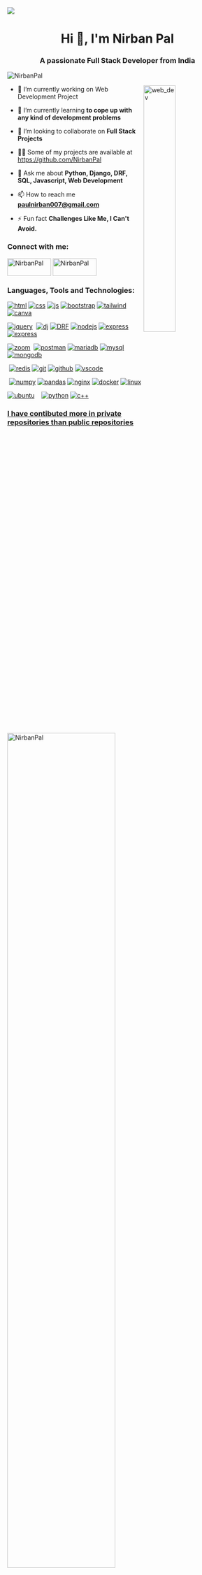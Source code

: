 

<!--
**NirbanPal/NirbanPal** is a ✨ _special_ ✨ repository because its `README.md` (this file) appears on your GitHub profile.

Here are some ideas to get you started:

- 🔭 I’m currently working on ...
- 🌱 I’m currently learning ...
- 👯 I’m looking to collaborate on ...
- 🤔 I’m looking for help with ...
- 💬 Ask me about ...
- 📫 How to reach me: ...
- 😄 Pronouns: ...
- ⚡ Fun fact: ...
-->

<img align="center" src="https://media.licdn.com/dms/image/D4D16AQEBh8HgIwZXTA/profile-displaybackgroundimage-shrink_350_1400/0/1686579983694?e=1704931200&v=beta&t=zCwq6zc8Hun5M9E72oo4EBu1Io55mChjEECY1K3IQas">

<h1 align="center">Hi 👋, I'm Nirban Pal</h1>
<h3 align="center">A passionate Full Stack Developer from India</h3>

<p align="left"> <img src="https://komarev.com/ghpvc/?username=NirbanPal&label=Profile%20views&color=0e75b6&style=flat" alt="NirbanPal" /> </p>

<img align="right" alt="web_dev" width="38%" src="https://www.aagnia.com/wp-content/uploads/2021/12/39998-web-development.gif">

- 🔭 I’m currently working on Web Development Project

- 🌱 I’m currently learning **to cope up with any kind of development problems**

- 👯 I’m looking to collaborate on **Full Stack Projects**

- 👨‍💻 Some of my projects are available at https://github.com/NirbanPal

- 💬 Ask me about **Python, Django, DRF, SQL, Javascript, Web Development**

- 📫 How to reach me **paulnirban007@gmail.com**

- ⚡ Fun fact **Challenges Like Me, I Can't Avoid.**

<h3 align="left">Connect with me:</h3>
<p align="left">
<a href="https://www.linkedin.com/in/nirban-pal-1ab805218/" target="blank"><img align="center" src="https://img.shields.io/badge/LinkedIn-0077B5?style=for-the-badge&logo=linkedin&logoColor=white" alt="NirbanPal" height="40" width="100" /></a>
<a href="https://www.hackerrank.com/profile/paulnirban007" target="blank"><img align="center" src="https://img.shields.io/badge/-Hackerrank-2EC866?style=for-the-badge&logo=HackerRank&logoColor=white" alt="NirbanPal" height="40" width="100" /></a>

</p>

<h3 align="left">Languages, Tools and Technologies:</h3>
<p align="left"> 
<a href="https://www.w3schools.com/html/" target="_blank" rel="noreferrer"> <img src="https://img.shields.io/badge/HTML5-E34F26?style=for-the-badge&logo=html5&logoColor=white" alt="html" width="" height=""/></a>
<a href="https://www.w3schools.com/css/" target="_blank" rel="noreferrer"> <img src="https://img.shields.io/badge/CSS3-1572B6?style=for-the-badge&logo=css3&logoColor=white" alt="css" width="" height=""/></a> 
<a href="https://www.w3schools.com/js/" target="_blank" rel="noreferrer"> <img src="https://img.shields.io/badge/JavaScript-323330?style=for-the-badge&logo=javascript&logoColor=F7DF1E" alt="js" width="" height=""/></a> 
<a href="https://blog.getbootstrap.com/2019/11/28/bootstrap-4-4-1/" target="_blank" rel="noreferrer"> <img src="https://img.shields.io/badge/Bootstrap-563D7C?style=for-the-badge&logo=bootstrap&logoColor=white" alt="bootstrap" width="" height=""/></a> 
<a href="https://tailwindcss.com/docs/installation" target="_blank" rel="noreferrer"> <img src="https://img.shields.io/badge/Tailwind_CSS-38B2AC?style=for-the-badge&logo=tailwind-css&logoColor=white" alt="tailwind" width="" height=""/></a> 
<a href="https://www.canva.com/" target="_blank" rel="noreferrer"> <img src="https://img.shields.io/badge/Canva-%2300C4CC.svg?&style=for-the-badge&logo=Canva&logoColor=white" alt="canva" width="" height=""/></a>
  
<a href="https://www.w3schools.com/jquery/" target="_blank" rel="noreferrer"> <img src="https://img.shields.io/badge/jQuery-0769AD?style=for-the-badge&logo=jquery&logoColor=white" alt="jquery" width="" height=""/></a>
<a href="https://www.json.org/json-en.html" target="_blank" rel="noreferrer"> <img src="https://img.shields.io/badge/json-5E5C5C?style=for-the-badge&logo=json&logoColor=white" alt="" width="" height=""/></a>
<a href="https://docs.djangoproject.com/en/4.2/" target="_blank" rel="noreferrer"> <img src="https://img.shields.io/badge/Django-092E20?style=for-the-badge&logo=django&logoColor=green" alt="dj" width="" height=""/></a>
<a href="https://www.django-rest-framework.org/" target="_blank" rel="noreferrer"> <img src="https://img.shields.io/badge/django%20rest-ff1709?style=for-the-badge&logo=django&logoColor=white" alt="DRF" width="" height=""/></a>
<a href="https://nodejs.org/en/docs" target="_blank" rel="noreferrer"> <img src="https://img.shields.io/badge/Node%20js-339933?style=for-the-badge&logo=nodedotjs&logoColor=white" alt="nodejs" width="" height=""/></a>
<a href="https://expressjs.com/" target="_blank" rel="noreferrer"> <img src="https://img.shields.io/badge/Express%20js-000000?style=for-the-badge&logo=express&logoColor=white" alt="express" width="" height=""/></a>
<a href="https://jwt.io/" target="_blank" rel="noreferrer"> <img src="https://img.shields.io/badge/JWT-000000?style=for-the-badge&logo=JSON%20web%20tokens&logoColor=white" alt="express" width="" height=""/></a>

<a href="https://developers.zoom.us/docs/" target="_blank" rel="noreferrer"> <img src="https://img.shields.io/badge/Zoom-2D8CFF?style=for-the-badge&logo=zoom&logoColor=white" alt="zoom" width="" height=""/></a>
<a href="https://razorpay.com/docs/#home-payments" target="_blank" rel="noreferrer"> <img src="https://img.shields.io/badge/Razorpay-02042B?style=for-the-badge&logo=razorpay&logoColor=3395FF" alt="" width="" height=""/></a>
<a href="https://www.postman.com/" target="_blank" rel="noreferrer"> <img src="https://img.shields.io/badge/Postman-FF6C37?style=for-the-badge&logo=Postman&logoColor=white" alt="postman" width="" height=""/></a>
<a href="https://mariadb.org/documentation/" target="_blank" rel="noreferrer"> <img src="https://img.shields.io/badge/MariaDB-003545?style=for-the-badge&logo=mariadb&logoColor=white" alt="mariadb" width="" height=""/></a>
<a href="https://dev.mysql.com/doc/" target="_blank" rel="noreferrer"> <img src="https://img.shields.io/badge/MySQL-005C84?style=for-the-badge&logo=mysql&logoColor=white" alt="mysql" width="" height=""/></a>
<a href="https://www.postgresql.org/docs/" target="_blank" rel="noreferrer"> <img src="https://img.shields.io/badge/PostgreSQL-316192?style=for-the-badge&logo=postgresql&logoColor=white" alt="mongodb" width="" height=""/></a>

<a href="https://supabase.com/docs" target="_blank" rel="noreferrer"> <img src="https://img.shields.io/badge/Supabase-181818?style=for-the-badge&logo=supabase&logoColor=white" alt="" width="" height="supabase"/></a>
<a href="https://redis.io/" target="_blank" rel="noreferrer"> <img src="https://img.shields.io/badge/redis-%23DD0031.svg?&style=for-the-badge&logo=redis&logoColor=white" alt="redis" width="" height=""/></a>
<a href="https://git-scm.com/" target="_blank" rel="noreferrer"> <img src="https://img.shields.io/badge/GIT-E44C30?style=for-the-badge&logo=git&logoColor=white" alt="git" width="" height=""/></a>
<a href="" target="_blank" rel="noreferrer"> <img src="https://img.shields.io/badge/GitHub-100000?style=for-the-badge&logo=github&logoColor=white" alt="github" width="" height=""/></a>
<a href="https://code.visualstudio.com/" target="_blank" rel="noreferrer"> <img src="https://img.shields.io/badge/Visual_Studio_Code-0078D4?style=for-the-badge&logo=visual%20studio%20code&logoColor=white" alt="vscode" width="" height=""/></a>
<a href="https://jupyter.org/" target="_blank" rel="noreferrer"> <img src="https://img.shields.io/badge/Jupyter-F37626.svg?&style=for-the-badge&logo=Jupyter&logoColor=white" alt="" width="" height=""/></a>

<a href="https://colab.google/" target="_blank" rel="noreferrer"> <img src="https://img.shields.io/badge/Colab-F9AB00?style=for-the-badge&logo=googlecolab&color=525252" alt="" width="" height=""/></a>
<a href="https://numpy.org/" target="_blank" rel="noreferrer"> <img src="https://img.shields.io/badge/Numpy-777BB4?style=for-the-badge&logo=numpy&logoColor=white" alt="numpy" width="" height=""/></a>
<a href="https://pandas.pydata.org/" target="_blank" rel="noreferrer"> <img src="https://img.shields.io/badge/Pandas-2C2D72?style=for-the-badge&logo=pandas&logoColor=white" alt="pandas" width="" height=""/></a>
<a href="https://www.nginx.com/" target="_blank" rel="noreferrer"> <img src="https://img.shields.io/badge/Nginx-009639?style=for-the-badge&logo=nginx&logoColor=white" alt="nginx" width="" height=""/></a>
<a href="https://www.docker.com/" target="_blank" rel="noreferrer"> <img src="https://img.shields.io/badge/Docker-2CA5E0?style=for-the-badge&logo=docker&logoColor=white" alt="docker" width="" height=""/></a>
<a href="" target="_blank" rel="noreferrer"> <img src="https://img.shields.io/badge/Linux-FCC624?style=for-the-badge&logo=linux&logoColor=black" alt="linux" width="" height=""/></a>

<a href="" target="_blank" rel="noreferrer"> <img src="https://img.shields.io/badge/Ubuntu-E95420?style=for-the-badge&logo=ubuntu&logoColor=white" alt="ubuntu" width="" height=""/></a>
<a href="" target="_blank" rel="noreferrer"> <img src="https://img.shields.io/badge/Windows-0078D6?style=for-the-badge&logo=windows&logoColor=white" alt="" width="" height=""/></a>
<a href="https://vercel.com/" target="_blank" rel="noreferrer"> <img src="https://img.shields.io/badge/Vercel-000000?style=for-the-badge&logo=vercel&logoColor=white" alt="" width="" height=""/></a>
<a href="https://aws.amazon.com/" target="_blank" rel="noreferrer"> <img src="https://img.shields.io/badge/Amazon_AWS-FF9900?style=for-the-badge&logo=amazonaws&logoColor=white" alt="" width="" height=""/></a>
<a href="" target="_blank" rel="noreferrer"> <img src="https://img.shields.io/badge/Python-FFD43B?style=for-the-badge&logo=python&logoColor=blue" alt="python" width="" height=""/></a>
<a href="" target="_blank" rel="noreferrer"> <img src="https://img.shields.io/badge/C%2B%2B-00599C?style=for-the-badge&logo=c%2B%2B&logoColor=white" alt="c++" width="" height=""/></a>
<!--
<a href="" target="_blank" rel="noreferrer"> <img src="https://img.shields.io/badge/java-%23ED8B00.svg?style=for-the-badge&logo=openjdk&logoColor=white" alt="java" width="" height=""/></a>

-->
</p>






### **<ins>I have contibuted more in private repositories than public repositories<ins>**
<p>
  <img align="center" src="https://github-readme-streak-stats.herokuapp.com/?user=NirbanPal&theme=algolia" alt="NirbanPal" width="70%" /></p>
</p>

### **<ins>My public repositories status<ins>**
<p><img align="left" src="https://github-readme-stats.vercel.app/api/top-langs/?username=NirbanPal&theme=algolia&layout=compact" alt="NirbanPal" height="100%" /></p>

<p>&nbsp;<img align="center" src="https://github-readme-stats.vercel.app/api?username=NirbanPal&theme=algolia&show_icons=true" alt="NirbanPal" /></p> 


